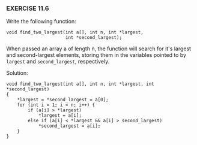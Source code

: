 ### EXERCISE 11.6

Write the following function:

```
void find_two_largest(int a[], int n, int *largest,
                      int *second_largest);
```
When passed an array a of length n, the function will search for it's largest and second-largest elements, storing them in the variables pointed to by `largest` and `second_largest`, respectively.

Solution:
```
void find_two_largest(int a[], int n, int *largest, int *second_largest)
{
    *largest = *second_largest = a[0];
    for (int i = 1; i < n; i++) {
        if (a[i] > *largest)
            *largest = a[i];
        else if (a[i] < *largest && a[i] > second_largest)
            *second_largest = a[i];
    }
}
```
